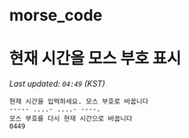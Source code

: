 # morse_code
# 현재 시간을 모스 부호 표시
<!-- MORSE_TIME_START -->
_Last updated: `04:49` (KST)_

```
현재 시간을 입력하세요. 모스 부호로 바꿉니다
----- ....- ....- ----.
모스 부호를 다시 현재 시간으로 바꿉니다
0449
```
<!-- MORSE_TIME_END -->
